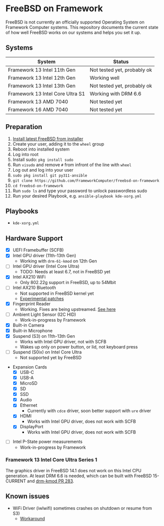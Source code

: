# FreeBSD on Framework

FreeBSD is not currently an officially supported Operating System on Framework
Computer systems. This repository documents the current state of how well
FreeBSD works on our systems and helps you set it up.

## Systems

| System                           | Status                        |
|----------------------------------|-------------------------------|
| Framework 13 Intel 11th Gen      | Not tested yet, probably ok   |
| Framework 13 Intel 12th Gen      | Working well                  |
| Framework 13 Intel 13th Gen      | Not tested yet, probably ok   |
| Framework 13 Intel Core Ultra S1 | Working with DRM 6.6          |
| Framework 13 AMD 7040            | Not tested yet                |
| Framework 16 AMD 7040            | Not tested yet                |

## Preparation

1. [Install latest FreeBSD from installer](installation-instructions.md)
2. Create your user, adding it to the `wheel` group
3. Reboot into installed system
4. Log into root
5. Install sudo: `pkg install sudo`
6. Run `visudo` and remove `#` from infront of the line with `wheel`
7. Log out and log into your user
8. `sudo pkg install git py311-ansible`
9. `git clone https://github.com/FrameworkComputer/freebsd-on-framework`
10. `cd freebsd-on-framework`
11. Run `sudo ls` and type your password to unlock passwordless sudo
12. Run your desired Playbook, e.g. `ansible-playbook kde-xorg.yml`

## Playbooks

- `kde-xorg.yml`

## Hardware Support

- [x] UEFI Framebuffer (SCFB)
- [x] Intel GPU driver (11th-13th Gen)
  - Working with `drm-61-kmod` on 12th Gen
- [ ] Intel GPU driver (Intel Core Ultra)
  - TODO: Needs at least 6.7, not in FreeBSD yet
- [x] Intel AX210 WiFi
  - Only 802.22g support in FreeBSD, up to 54Mbit
- [ ] Intel AX210 Bluetooth
  - Not supported in FreeBSD kernel yet
  - [Experimental patches](https://reviews.freebsd.org/D44861)
- [x] Fingerprint Reader
  - Working. Fixes are being upstreamed. [See here](fingerprint-reader.md)
- [ ] Ambient Light Sensor (I2C HID)
  - Work-in-progress by Framework
- [x] Built-in Camera
- [x] Built-in Microphone
- [x] Suspend (S3) on 11th-13th Gen
  - Works with Intel GPU driver, not with SCFB
  - Wakes up only on power button, or lid, not keyboard press
- [ ] Suspend (S0ix) on Intel Core Ultra
  - Not supported yet by FreeBSD
- Expansion Cards
  - [x] USB-C
  - [x] USB-A
  - [x] MicroSD
  - [x] SD
  - [x] SSD
  - [x] Audio
  - [x] Ethernet
    - Currently with `cdce` driver, soon better support with `ure` driver
  - [x] HDMI
    - Works with Intel GPU driver, does not work with SCFB
  - [x] DisplayPort
    - Works with Intel GPU driver, does not work with SCFB
- [ ] Intel P-State power measurements
  - Work-in-progress by Framework

### Framework 13 Intel Core Ultra Series 1

The graphics driver in FreeBSD 14.1 does not work on this Intel CPU generation.
At least DRM 6.6 is needed, which can be built with FreeBSD 15-CURRENT and [drm-kmod PR 283](https://github.com/freebsd/drm-kmod/pull/283).


## Known issues

- WiFi Driver (iwlwifi) sometimes crashes on shutdown or resume from S3)
  - [Workaround](https://bugs.freebsd.org/bugzilla/show_bug.cgi?id=263632)
